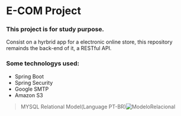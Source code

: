 # E-COM Project
### This project is for study purpose. 
Consist on a hyrbrid app for a electronic online store, this repository remainds the back-end of it, a RESTful API.

### Some technologys used:
- Spring Boot
- Spring Security
- Google SMTP
- Amazon S3 

>MYSQL Relational Model(Language PT-BR)![ModeloRelacional](https://user-images.githubusercontent.com/44952113/59515417-71add600-8e95-11e9-9014-42c5dd174b16.png)


